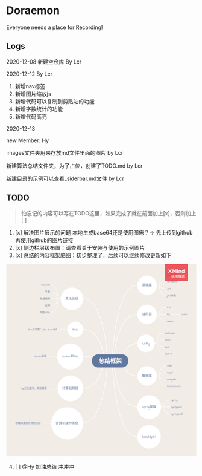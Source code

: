 # Doraemon
Everyone needs a place for Recording! 

## Logs
2020-12-08 新建空仓库 By Lcr

2020-12-12 By Lcr
1. 新增nav标签
2. 新增图片缩放js
3. 新增代码可以复制到剪贴站的功能
4. 新增字数统计的功能
5. 新增代码高亮

2020-12-13

new Member: Hy

images文件夹用来存放md文件里面的图片 by Lcr

新建算法总结文件夹，为了占位，创建了TODO.md by Lcr

新建目录的示例可以查看_siderbar.md文件 by Lcr

## TODO
> 怕忘记的内容可以写在TODO这里，如果完成了就在前面加上[x]，否则加上[ ]

1. [x] 解决图片展示的问题 本地生成base64还是使用图床？-> 先上传到github再使用github的图片链接
2. [x] 侧边栏层级布置：请查看关于安装与使用的示例图片
3. [x] 总结的内容框架脑图：初步整理了，后续可以继续修改更新如下

![整理的框架思维脑图](https://github.com/MrMalleable/Doraemon/blob/main/images/%E6%80%BB%E7%BB%93%E6%A1%86%E6%9E%B6.png)

4. [ ] @Hy 加油总结 冲冲冲